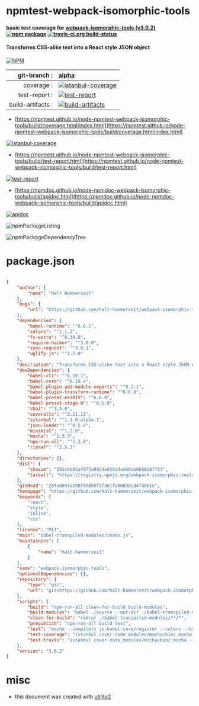 # npmtest-webpack-isomorphic-tools

#### basic test coverage for  [webpack-isomorphic-tools (v3.0.2)](https://github.com/halt-hammerzeit/webpack-isomorphic-tools#readme)  [![npm package](https://img.shields.io/npm/v/npmtest-webpack-isomorphic-tools.svg?style=flat-square)](https://www.npmjs.org/package/npmtest-webpack-isomorphic-tools) [![travis-ci.org build-status](https://api.travis-ci.org/npmtest/node-npmtest-webpack-isomorphic-tools.svg)](https://travis-ci.org/npmtest/node-npmtest-webpack-isomorphic-tools)

#### Transforms CSS-alike text into a React style JSON object

[![NPM](https://nodei.co/npm/webpack-isomorphic-tools.png?downloads=true&downloadRank=true&stars=true)](https://www.npmjs.com/package/webpack-isomorphic-tools)

| git-branch : | [alpha](https://github.com/npmtest/node-npmtest-webpack-isomorphic-tools/tree/alpha)|
|--:|:--|
| coverage : | [![istanbul-coverage](https://npmtest.github.io/node-npmtest-webpack-isomorphic-tools/build/coverage.badge.svg)](https://npmtest.github.io/node-npmtest-webpack-isomorphic-tools/build/coverage.html/index.html)|
| test-report : | [![test-report](https://npmtest.github.io/node-npmtest-webpack-isomorphic-tools/build/test-report.badge.svg)](https://npmtest.github.io/node-npmtest-webpack-isomorphic-tools/build/test-report.html)|
| build-artifacts : | [![build-artifacts](https://npmtest.github.io/node-npmtest-webpack-isomorphic-tools/glyphicons_144_folder_open.png)](https://github.com/npmtest/node-npmtest-webpack-isomorphic-tools/tree/gh-pages/build)|

- [https://npmtest.github.io/node-npmtest-webpack-isomorphic-tools/build/coverage.html/index.html](https://npmtest.github.io/node-npmtest-webpack-isomorphic-tools/build/coverage.html/index.html)

[![istanbul-coverage](https://npmtest.github.io/node-npmtest-webpack-isomorphic-tools/build/screenCapture.buildCi.browser.%252Ftmp%252Fbuild%252Fcoverage.lib.html.png)](https://npmtest.github.io/node-npmtest-webpack-isomorphic-tools/build/coverage.html/index.html)

- [https://npmtest.github.io/node-npmtest-webpack-isomorphic-tools/build/test-report.html](https://npmtest.github.io/node-npmtest-webpack-isomorphic-tools/build/test-report.html)

[![test-report](https://npmtest.github.io/node-npmtest-webpack-isomorphic-tools/build/screenCapture.buildCi.browser.%252Ftmp%252Fbuild%252Ftest-report.html.png)](https://npmtest.github.io/node-npmtest-webpack-isomorphic-tools/build/test-report.html)

- [https://npmdoc.github.io/node-npmdoc-webpack-isomorphic-tools/build/apidoc.html](https://npmdoc.github.io/node-npmdoc-webpack-isomorphic-tools/build/apidoc.html)

[![apidoc](https://npmdoc.github.io/node-npmdoc-webpack-isomorphic-tools/build/screenCapture.buildCi.browser.%252Ftmp%252Fbuild%252Fapidoc.html.png)](https://npmdoc.github.io/node-npmdoc-webpack-isomorphic-tools/build/apidoc.html)

![npmPackageListing](https://npmtest.github.io/node-npmtest-webpack-isomorphic-tools/build/screenCapture.npmPackageListing.svg)

![npmPackageDependencyTree](https://npmtest.github.io/node-npmtest-webpack-isomorphic-tools/build/screenCapture.npmPackageDependencyTree.svg)



# package.json

```json

{
    "author": {
        "name": "Halt Hammerzeit"
    },
    "bugs": {
        "url": "https://github.com/halt-hammerzeit/webpack-isomorphic-tools/issues"
    },
    "dependencies": {
        "babel-runtime": "^6.6.1",
        "colors": "^1.1.2",
        "fs-extra": "^0.30.0",
        "require-hacker": "^3.0.0",
        "sync-request": "^3.0.1",
        "uglify-js": "^2.7.0"
    },
    "description": "Transforms CSS-alike text into a React style JSON object",
    "devDependencies": {
        "babel-cli": "^6.10.1",
        "babel-core": "^6.10.4",
        "babel-plugin-add-module-exports": "^0.2.1",
        "babel-plugin-transform-runtime": "^6.6.0",
        "babel-preset-es2015": "^6.6.0",
        "babel-preset-stage-0": "^6.5.0",
        "chai": "^3.5.0",
        "coveralls": "^2.11.11",
        "istanbul": "^1.1.0-alpha.1",
        "json-loader": "^0.5.4",
        "minimist": "^1.2.0",
        "mocha": "^2.5.3",
        "npm-run-all": "^2.3.0",
        "rimraf": "^2.5.3"
    },
    "directories": {},
    "dist": {
        "shasum": "565cbb02af873a8924e826dda460ab6b86b87f53",
        "tarball": "https://registry.npmjs.org/webpack-isomorphic-tools/-/webpack-isomorphic-tools-3.0.2.tgz"
    },
    "gitHead": "28fa6897a288f9705bf3f361fe00838cd4fd861e",
    "homepage": "https://github.com/halt-hammerzeit/webpack-isomorphic-tools#readme",
    "keywords": [
        "react",
        "style",
        "inline",
        "css"
    ],
    "license": "MIT",
    "main": "babel-transpiled-modules/index.js",
    "maintainers": [
        {
            "name": "halt-hammerzeit"
        }
    ],
    "name": "webpack-isomorphic-tools",
    "optionalDependencies": {},
    "repository": {
        "type": "git",
        "url": "git+https://github.com/halt-hammerzeit/webpack-isomorphic-tools.git"
    },
    "scripts": {
        "build": "npm-run-all clean-for-build build-modules",
        "build-modules": "babel ./source --out-dir ./babel-transpiled-modules --source-maps",
        "clean-for-build": "rimraf ./babel-transpiled-modules/**/*",
        "prepublish": "npm-run-all build test",
        "test": "mocha --compilers js:babel-core/register --colors --bail --reporter spec test/ --recursive",
        "test-coverage": "istanbul cover node_modules/mocha/bin/_mocha -- --compilers js:babel-core/register --colors --reporter dot test/ --recursive",
        "test-travis": "istanbul cover node_modules/mocha/bin/_mocha --report lcovonly -- --compilers js:babel-core/register --colors --reporter spec test/ --recursive"
    },
    "version": "3.0.2"
}
```



# misc
- this document was created with [utility2](https://github.com/kaizhu256/node-utility2)
